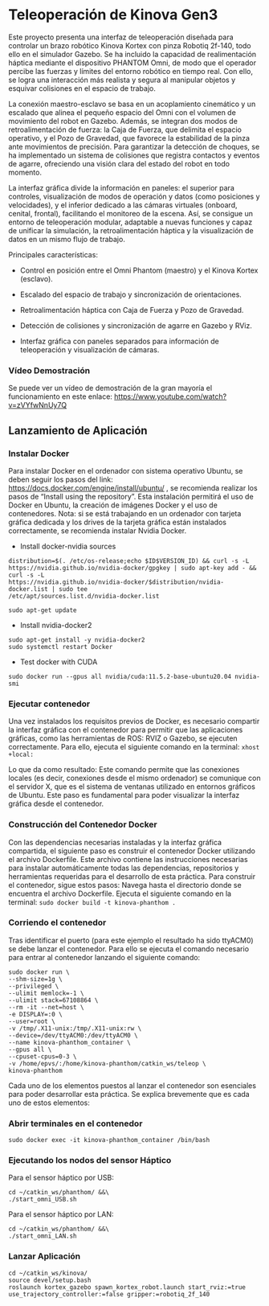 # Teleoperación de Kinova Gen3
Este proyecto presenta una interfaz de teleoperación diseñada para controlar un brazo robótico Kinova Kortex con pinza Robotiq 2f-140, todo ello en el simulador Gazebo. Se ha incluido la capacidad de realimentación háptica mediante el dispositivo PHANTOM Omni, de modo que el operador percibe las fuerzas y límites del entorno robótico en tiempo real. Con ello, se logra una interacción más realista y segura al manipular objetos y esquivar colisiones en el espacio de trabajo.

La conexión maestro-esclavo se basa en un acoplamiento cinemático y un escalado que alinea el pequeño espacio del Omni con el volumen de movimiento del robot en Gazebo. Además, se integran dos modos de retroalimentación de fuerza: la Caja de Fuerza, que delimita el espacio operativo, y el Pozo de Gravedad, que favorece la estabilidad de la pinza ante movimientos de precisión. Para garantizar la detección de choques, se ha implementado un sistema de colisiones que registra contactos y eventos de agarre, ofreciendo una visión clara del estado del robot en todo momento.

La interfaz gráfica divide la información en paneles: el superior para controles, visualización de modos de operación y datos (como posiciones y velocidades), y el inferior dedicado a las cámaras virtuales (onboard, cenital, frontal), facilitando el monitoreo de la escena. Así, se consigue un entorno de teleoperación modular, adaptable a nuevas funciones y capaz de unificar la simulación, la retroalimentación háptica y la visualización de datos en un mismo flujo de trabajo.

Principales características:

- Control en posición entre el Omni Phantom (maestro) y el Kinova Kortex (esclavo).

- Escalado del espacio de trabajo y sincronización de orientaciones.

- Retroalimentación háptica con Caja de Fuerza y Pozo de Gravedad.

- Detección de colisiones y sincronización de agarre en Gazebo y RViz.

- Interfaz gráfica con paneles separados para información de teleoperación y visualización de cámaras.

### Vídeo Demostración

Se puede ver un vídeo de demostración de la gran mayoría el funcionamiento en este enlace:
https://www.youtube.com/watch?v=zVYfwNnUy7Q


## Lanzamiento de Aplicación

### Instalar Docker
Para instalar Docker en el ordenador con sistema operativo Ubuntu, se deben seguir
los pasos del link: https://docs.docker.com/engine/install/ubuntu/ , se recomienda
realizar los pasos de “Install using the repository”. Esta instalación permitirá el
uso de Docker en Ubuntu, la creación de imágenes Docker y el uso de
contenedores.
Nota: si se está trabajando en un ordenador con tarjeta gráfica dedicada y los drives
de la tarjeta gráfica están instalados correctamente, se recomienda instalar Nvidia
Docker.

- Install docker-nvidia sources
```
distribution=$(. /etc/os-release;echo $ID$VERSION_ID) && curl -s -L
https://nvidia.github.io/nvidia-docker/gpgkey | sudo apt-key add - && curl -s -L
https://nvidia.github.io/nvidia-docker/$distribution/nvidia-docker.list | sudo tee
/etc/apt/sources.list.d/nvidia-docker.list

sudo apt-get update
```
- Install nvidia-docker2
```
sudo apt-get install -y nvidia-docker2
sudo systemctl restart Docker
```
- Test docker with CUDA
```
sudo docker run --gpus all nvidia/cuda:11.5.2-base-ubuntu20.04 nvidia-smi
```
### Ejecutar contenedor

Una vez instalados los requisitos previos de Docker, es necesario compartir la
interfaz gráfica con el contenedor para permitir que las aplicaciones gráficas, como
las herramientas de ROS: RVIZ o Gazebo, se ejecuten correctamente. Para ello,
ejecuta el siguiente comando en la terminal:
```xhost +local:```

Lo que da como resultado:
Este comando permite que las conexiones locales (es decir, conexiones desde el
mismo ordenador) se comunique con el servidor X, que es el sistema de ventanas utilizado en entornos gráficos de Ubuntu. Este paso es fundamental para poder
visualizar la interfaz gráfica desde el contenedor.

### Construcción del Contenedor Docker
Con las dependencias necesarias instaladas y la interfaz gráfica compartida, el
siguiente paso es construir el contenedor Docker utilizando el archivo Dockerfile.
Este archivo contiene las instrucciones necesarias para instalar automáticamente
todas las dependencias, repositorios y herramientas requeridas para el desarrollo de
esta práctica. Para construir el contenedor, sigue estos pasos:
Navega hasta el directorio donde se encuentra el archivo Dockerfile. Ejecuta el
siguiente comando en la terminal:
```sudo docker build -t kinova-phanthom .```

### Corriendo el contenedor
Tras identificar el puerto (para este ejemplo el resultado ha sido ttyACM0) se debe
lanzar el contenedor. Para ello se ejecuta el comando necesario para entrar al
contenedor lanzando el siguiente comando:
```
sudo docker run \
--shm-size=1g \
--privileged \
--ulimit memlock=-1 \
--ulimit stack=67108864 \
--rm -it --net=host \
-e DISPLAY=:0 \
--user=root \
-v /tmp/.X11-unix:/tmp/.X11-unix:rw \
--device=/dev/ttyACM0:/dev/ttyACM0 \
--name kinova-phanthom_container \
--gpus all \
--cpuset-cpus=0-3 \
-v /home/epvs/:/home/kinova-phanthom/catkin_ws/teleop \
kinova-phanthom
```
Cada uno de los elementos puestos al lanzar el contenedor son esenciales para
poder desarrollar esta práctica. Se explica brevemente que es cada uno de estos
elementos:

### Abrir terminales en el contenedor
```
sudo docker exec -it kinova-phanthom_container /bin/bash
```

### Ejecutando los nodos del sensor Háptico

Para el sensor háptico por USB:
```
cd ~/catkin_ws/phanthom/ &&\
./start_omni_USB.sh
```

Para el sensor háptico por LAN:
```
cd ~/catkin_ws/phanthom/ &&\
./start_omni_LAN.sh
```

### Lanzar Aplicación
```
cd ~/catkin_ws/kinova/
source devel/setup.bash
roslaunch kortex_gazebo spawn_kortex_robot.launch start_rviz:=true
use_trajectory_controller:=false gripper:=robotiq_2f_140
```